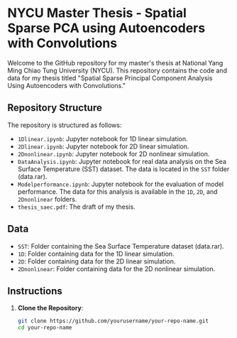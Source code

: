 # NYCU Master Thesis - Spatial Sparse PCA using Autoencoders with Convolutions

Welcome to the GitHub repository for my master's thesis at National Yang Ming Chiao Tung University (NYCU). This repository contains the code and data for my thesis titled "Spatial Sparse Principal Component Analysis Using Autoencoders with Convolutions."

## Repository Structure

The repository is structured as follows:

- `1Dlinear.ipynb`: Jupyter notebook for 1D linear simulation.
- `2Dlinear.ipynb`: Jupyter notebook for 2D linear simulation.
- `2Dnonlinear.ipynb`: Jupyter notebook for 2D nonlinear simulation.
- `DataAnalysis.ipynb`: Jupyter notebook for real data analysis on the Sea Surface Temperature (SST) dataset. The data is located in the `SST` folder (data.rar).
- `Modelperformance.ipynb`: Jupyter notebook for the evaluation of model performance. The data for this analysis is available in the `1D`, `2D`, and `2Dnonlinear` folders.
- `thesis_saec.pdf`: The draft of my thesis.

## Data

- `SST`: Folder containing the Sea Surface Temperature dataset (data.rar).
- `1D`: Folder containing data for the 1D linear simulation.
- `2D`: Folder containing data for the 2D linear simulation.
- `2Dnonlinear`: Folder containing data for the 2D nonlinear simulation.

## Instructions

1. **Clone the Repository**:
   ```sh
   git clone https://github.com/yourusername/your-repo-name.git
   cd your-repo-name
